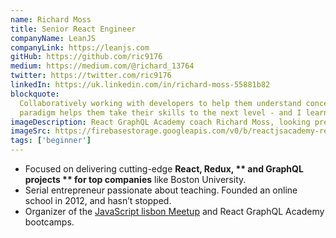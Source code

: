 ```yaml
---
name: Richard Moss
title: Senior React Engineer
companyName: LeanJS
companyLink: https://leanjs.com
gitHub: https://github.com/ric9176
medium: https://medium.com/@richard_13764
twitter: https://twitter.com/ric9176
linkedIn: https://uk.linkedin.com/in/richard-moss-55881b82
blockquote:
  Collaboratively working with developers to help them understand concepts such as the functional programming
  paradigm helps them take their skills to the next level - and I learn a lot too!
imageDescription: React GraphQL Academy coach Richard Moss, looking pretty happy with a beach in the background
imageSrc: https://firebasestorage.googleapis.com/v0/b/reactjsacademy-react.appspot.com/o/team%2Frichard.jpg?alt=media
tags: ['beginner']
---
```


- Focused on delivering cutting-edge
  **React, Redux, ** and **GraphQL**
  projects ** for top companies** like Boston
  University.
- Serial entrepreneur passionate about teaching. Founded an
  online school in 2012, and hasn’t stopped.
- Organizer of the [JavaScript lisbon Meetup](https://www.meetup.com/JavaScript-lisbon/) and React GraphQL Academy bootcamps.
